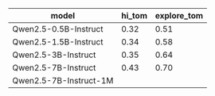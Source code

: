
| model | hi_tom | explore_tom |
|-------|-------------------|-------------------|
| Qwen2.5-0.5B-Instruct  | 0.32 | 0.51 |
| Qwen2.5-1.5B-Instruct  | 0.34 | 0.58 |
| Qwen2.5-3B-Instruct    | 0.35 | 0.64 |
| Qwen2.5-7B-Instruct    | 0.43 | 0.70 |
| Qwen2.5-7B-Instruct-1M |      |      |